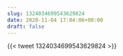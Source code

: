 ```yaml
---
slug: 1324034699543629824
date: 2020-11-04 17:04:06+00:00
draft: false
---
```


{{< tweet 1324034699543629824 >}}
